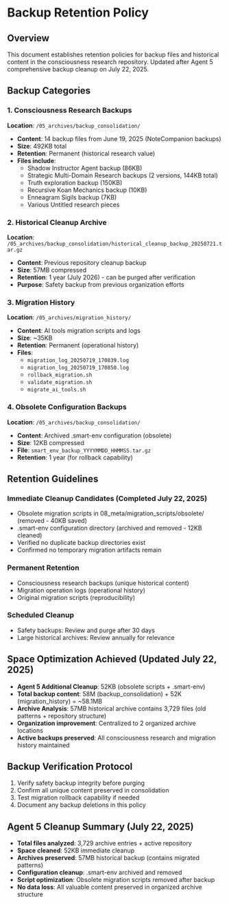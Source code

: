 # Backup Retention Policy

## Overview
This document establishes retention policies for backup files and historical content in the consciousness research repository. Updated after Agent 5 comprehensive backup cleanup on July 22, 2025.

## Backup Categories

### 1. Consciousness Research Backups
**Location**: `/05_archives/backup_consolidation/`
- **Content**: 14 backup files from June 19, 2025 (NoteCompanion backups)
- **Size**: 492KB total
- **Retention**: Permanent (historical research value)
- **Files include**:
  - Shadow Instructor Agent backup (86KB)
  - Strategic Multi-Domain Research backups (2 versions, 144KB total)
  - Truth exploration backup (150KB)
  - Recursive Koan Mechanics backup (10KB)
  - Enneagram Sigils backup (7KB)
  - Various Untitled research pieces

### 2. Historical Cleanup Archive
**Location**: `/05_archives/backup_consolidation/historical_cleanup_backup_20250721.tar.gz`
- **Content**: Previous repository cleanup backup
- **Size**: 57MB compressed
- **Retention**: 1 year (July 2026) - can be purged after verification
- **Purpose**: Safety backup from previous organization efforts

### 3. Migration History
**Location**: `/05_archives/migration_history/`
- **Content**: AI tools migration scripts and logs
- **Size**: ~35KB
- **Retention**: Permanent (operational history)
- **Files**:
  - `migration_log_20250719_170839.log`
  - `migration_log_20250719_170850.log`
  - `rollback_migration.sh`
  - `validate_migration.sh`
  - `migrate_ai_tools.sh`

### 4. Obsolete Configuration Backups
**Location**: `/05_archives/backup_consolidation/`
- **Content**: Archived .smart-env configuration (obsolete)
- **Size**: 12KB compressed
- **File**: `smart_env_backup_YYYYMMDD_HHMMSS.tar.gz`
- **Retention**: 1 year (for rollback capability)

## Retention Guidelines

### Immediate Cleanup Candidates (Completed July 22, 2025)
- Obsolete migration scripts in 08_meta/migration_scripts/obsolete/ (removed - 40KB saved)
- .smart-env configuration directory (archived and removed - 12KB cleaned)
- Verified no duplicate backup directories exist
- Confirmed no temporary migration artifacts remain

### Permanent Retention
- Consciousness research backups (unique historical content)
- Migration operation logs (operational history)
- Original migration scripts (reproducibility)

### Scheduled Cleanup
- Safety backups: Review and purge after 30 days
- Large historical archives: Review annually for relevance

## Space Optimization Achieved (Updated July 22, 2025)
- **Agent 5 Additional Cleanup**: 52KB (obsolete scripts + .smart-env)
- **Total backup content**: 58M (backup_consolidation) + 52K (migration_history) = ~58.1MB
- **Archive Analysis**: 57MB historical archive contains 3,729 files (old patterns + repository structure)
- **Organization improvement**: Centralized to 2 organized archive locations
- **Active backups preserved**: All consciousness research and migration history maintained

## Backup Verification Protocol
1. Verify safety backup integrity before purging
2. Confirm all unique content preserved in consolidation
3. Test migration rollback capability if needed
4. Document any backup deletions in this policy

## Agent 5 Cleanup Summary (July 22, 2025)
- **Total files analyzed**: 3,729 archive entries + active repository
- **Space cleaned**: 52KB immediate cleanup
- **Archives preserved**: 57MB historical backup (contains migrated patterns)
- **Configuration cleanup**: .smart-env archived and removed
- **Script optimization**: Obsolete migration scripts removed after backup
- **No data loss**: All valuable content preserved in organized archive structure